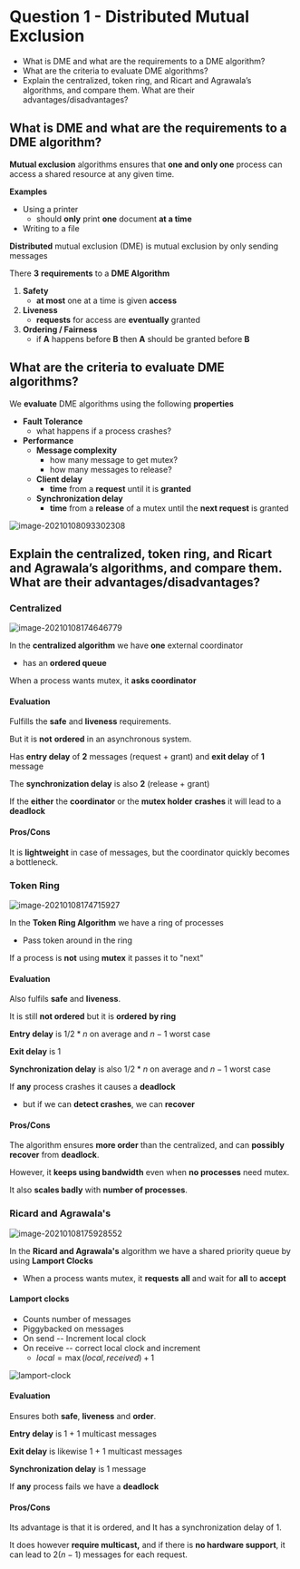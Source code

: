 # Question 1 - Distributed Mutual Exclusion 

* What is DME and what are the requirements to a DME algorithm?
* What are the criteria to evaluate DME algorithms?
* Explain the centralized, token ring, and Ricart and Agrawala’s algorithms, and compare them. What are their advantages/disadvantages?



## What is DME and what are the requirements to a DME algorithm?

**Mutual exclusion** algorithms ensures that **one and only one** process can access a shared resource at any given time.

**Examples**

* Using a printer
    * should **only** print **one** document **at a time**
* Writing to a file

**Distributed** mutual exclusion (DME) is mutual exclusion by only sending messages

There **3** **requirements** to a **DME Algorithm**

1.  **Safety**
    * **at most** one at a time is given **access**
2. **Liveness**
    * **requests** for access are **eventually** granted
3. **Ordering / Fairness**
    * if **A** happens before **B** 		then **A** should be granted before **B**



## What are the criteria to evaluate DME algorithms?

We **evaluate** DME algorithms using the following **properties**

* **Fault Tolerance**
    * what happens if a process crashes?
* **Performance**
    * **Message complexity**
        * how many message to get mutex?
        * how many messages to release?
    * **Client delay**
        * **time** from a **request** 	until it is **granted**
    * **Synchronization delay**
        * **time** from a **release** of a mutex 	until the **next request** is granted



![image-20210108093302308](../images/03-mutex/image-20210108093302308.png)



## Explain the centralized, token ring, and Ricart and Agrawala’s algorithms, and compare them. What are their advantages/disadvantages?



### Centralized

![image-20210108174646779](images/1-distributed-mutex/image-20210108174646779.png)

In the **centralized algorithm** we have **one** external coordinator

* has an **ordered queue**

When a process wants mutex, it **asks coordinator**

#### Evaluation

Fulfills the **safe** and **liveness** requirements.

But it is **not** **ordered** in an asynchronous system.

Has **entry delay** of **2** messages (request + grant) and **exit delay** of **1** message

The **synchronization delay** is also **2** (release + grant)

If the **either** the **coordinator** or the **mutex holder** **crashes** it will lead to a **deadlock**



#### Pros/Cons

It is **lightweight** in case of messages, but the coordinator quickly becomes a bottleneck.





### Token Ring

![image-20210108174715927](images/1-distributed-mutex/image-20210108174715927.png)

In the **Token Ring Algorithm** we have a ring of processes

* Pass token around in the ring

If a process is **not** using **mutex** it passes it to "next"

#### Evaluation

Also fulfils **safe** and **liveness**.

It is still **not ordered** but it is **ordered** **by ring**

**Entry delay** is $1/2 * n$ on average and $n-1$ worst case

**Exit delay** is $1$

**Synchronization delay** is also $1/2 * n$ on average and $n-1$ worst case

If **any** process crashes it causes a **deadlock**

* but if we can **detect crashes**, we can **recover**



#### Pros/Cons

The algorithm ensures **more order** than the centralized, and can **possibly recover** from **deadlock**.

However, it **keeps using bandwidth** even when **no processes** need mutex.

It also **scales badly** with **number of processes**.



### Ricard and Agrawala's

![image-20210108175928552](images/1-distributed-mutex/image-20210108175928552.png)

In the **Ricard and Agrawala's** algorithm we have a shared priority queue by using **Lamport Clocks**

* When a process wants mutex, 	it **requests** **all** and wait for **all** to **accept**



#### **Lamport clocks**

* Counts number of messages
* Piggybacked on messages
* On send -- Increment local clock
* On receive -- correct local clock and increment
    * $local = \max(local, received) + 1$

![lamport-clock](../images/03-mutex/image-20210108094154541.png)

#### Evaluation

Ensures both **safe**, **liveness** and **order**. 

**Entry delay** is 1 + 1 multicast messages

**Exit delay** is likewise 1 + 1 multicast messages

**Synchronization delay** is 1 message

If **any** process fails we have a **deadlock**

#### Pros/Cons

Its advantage is that it is ordered, and It has a synchronization delay of $1$. 

It does however **require multicast,** and if there is **no hardware support**, it can lead to $2(n-1)$ messages for each request.

